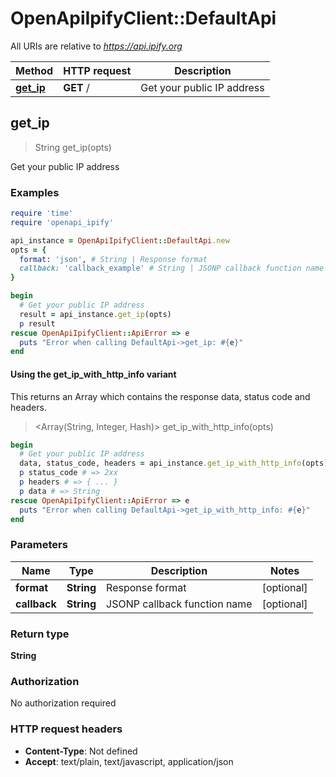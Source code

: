 # OpenApiIpifyClient::DefaultApi

All URIs are relative to *https://api.ipify.org*

| Method | HTTP request | Description |
| ------ | ------------ | ----------- |
| [**get_ip**](DefaultApi.md#get_ip) | **GET** / | Get your public IP address |


## get_ip

> String get_ip(opts)

Get your public IP address

### Examples

```ruby
require 'time'
require 'openapi_ipify'

api_instance = OpenApiIpifyClient::DefaultApi.new
opts = {
  format: 'json', # String | Response format
  callback: 'callback_example' # String | JSONP callback function name
}

begin
  # Get your public IP address
  result = api_instance.get_ip(opts)
  p result
rescue OpenApiIpifyClient::ApiError => e
  puts "Error when calling DefaultApi->get_ip: #{e}"
end
```

#### Using the get_ip_with_http_info variant

This returns an Array which contains the response data, status code and headers.

> <Array(String, Integer, Hash)> get_ip_with_http_info(opts)

```ruby
begin
  # Get your public IP address
  data, status_code, headers = api_instance.get_ip_with_http_info(opts)
  p status_code # => 2xx
  p headers # => { ... }
  p data # => String
rescue OpenApiIpifyClient::ApiError => e
  puts "Error when calling DefaultApi->get_ip_with_http_info: #{e}"
end
```

### Parameters

| Name | Type | Description | Notes |
| ---- | ---- | ----------- | ----- |
| **format** | **String** | Response format | [optional] |
| **callback** | **String** | JSONP callback function name | [optional] |

### Return type

**String**

### Authorization

No authorization required

### HTTP request headers

- **Content-Type**: Not defined
- **Accept**: text/plain, text/javascript, application/json

